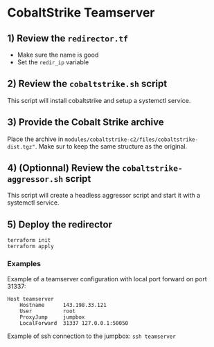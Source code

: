 
# CobaltStrike Teamserver

## 1) Review the `redirector.tf`

- Make sure the name is good
- Set the `redir_ip` variable

## 2) Review the `cobaltstrike.sh` script

This script will install cobaltstrike and setup a systemctl service.

## 3) Provide the Cobalt Strike archive

Place the archive in `modules/cobaltstrike-c2/files/cobaltstrike-dist.tgz"`.
Make sur to keep the same structure as the original.

## 4) (Optionnal) Review the `cobaltstrike-aggressor.sh` script

This script will create a headless aggressor script and start it with a systemctl service.

## 5) Deploy the redirector

```
terraform init
terraform apply
```

### Examples

Example of a teamserver configuration with local port forward on port 31337:
```
Host teamserver
    Hostname      143.198.33.121
    User          root
    ProxyJump     jumpbox
    LocalForward  31337 127.0.0.1:50050
```

Example of ssh connection to the jumpbox: `ssh teamserver`
